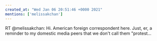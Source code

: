 ```yaml
---
created_at: "Wed Jan 06 20:51:46 +0000 2021"
mentions: ['melissakchan']
---
```


RT @melissakchan: Hi. American foreign correspondent here. Just, er, a reminder to my domestic media peers that we don't call them "protest…
